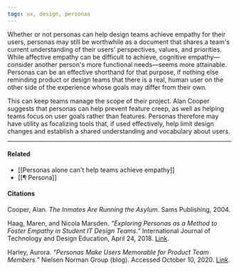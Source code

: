 ```yaml
---
tags: ux, design, personas
---
```


Whether or not personas can help design teams achieve empathy for their users, personas may still be worthwhile as a document that shares a team's current understanding of their users' perspectives, values, and priorities. While affective empathy can be difficult to achieve, cognitive empathy—consider another person's more functional needs—seems more attainable. Personas can be an effective shorthand for that purpose, if nothing else reminding product or design teams that there is a real, human user on the other side of the experience whose goals may differ from their own.

This can keep teams manage the scope of their project. Alan Cooper suggests that personas can help prevent feature creep, as well as helping teams focus on user goals rather than features. Personas therefore may have utility as focalizing tools that, if used effectively, help limit design changes and establish a shared understanding and vocabulary about users.

---

#### Related

-   [[Personas alone can't help teams achieve empathy]]
-   [[¶ Persona]]

#### Citations

Cooper, Alan. _The Inmates Are Running the Asylum_. Sams Publishing, 2004.

Haag, Maren, and Nicola Marsden. _“Exploring Personas as a Method to Foster Empathy in Student IT Design Teams.”_ International Journal of Technology and Design Education, April 24, 2018. [Link](https://doi.org/10.1007/s10798-018-9452-5).

Harley, Aurora. _“Personas Make Users Memorable for Product Team Members.”_ Nielsen Norman Group (blog). Accessed October 10, 2020. [Link](https://www.nngroup.com/articles/persona/).